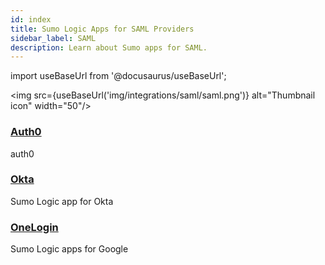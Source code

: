 ```yaml
---
id: index
title: Sumo Logic Apps for SAML Providers
sidebar_label: SAML
description: Learn about Sumo apps for SAML.
---
```


import useBaseUrl from '@docusaurus/useBaseUrl';

<img src={useBaseUrl('img/integrations/saml/saml.png')} alt="Thumbnail icon" width="50"/>

<div className="box-wrapper" markdown="1">
<div className="box box1 card">
  <div className="container">
  <h3><a href="/docs/integrations/saml/auth0">Auth0</a></h3>
  <p>auth0</p>
  </div>
</div>
<div className="box box2 card">
  <div className="container">
  <h3><a href="/docs/integrations/saml/okta">Okta</a></h3>
  <p>Sumo Logic app for Okta</p>
  </div>
</div>
    <div className="box box3 card">
      <div className="container">
      <h3><a href="/docs/integrations/saml/onelogin">OneLogin</a></h3>
      <p>Sumo Logic apps for Google</p>
      </div>
    </div>
  </div>
